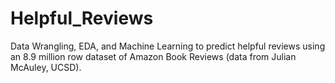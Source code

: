 # Helpful_Reviews

Data Wrangling, EDA, and Machine Learning to predict helpful reviews using an 8.9 million row dataset of Amazon Book Reviews  (data from Julian McAuley, UCSD).

